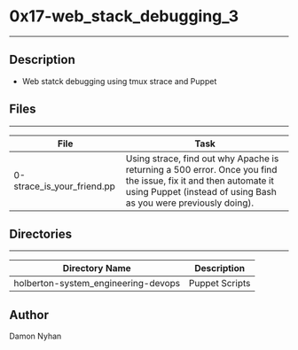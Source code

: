 # 0x17-web_stack_debugging_3
---
## Description
* Web statck debugging using tmux strace and Puppet
## Files
---
File|Task
---|---
0-strace_is_your_friend.pp | Using strace, find out why Apache is returning a 500 error. Once you find the issue, fix it and then automate it using Puppet (instead of using Bash as you were previously doing).
## Directories
---
Directory Name | Description
---|---
holberton-system_engineering-devops | Puppet Scripts
## Author
Damon Nyhan